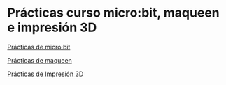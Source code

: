 # Prácticas curso micro:bit, maqueen e impresión 3D

[Prácticas de micro:bit](microbit.md)

[Prácticas de maqueen](maqueen.md)

[Prácticas de Impresión 3D](3dprinting.md)

